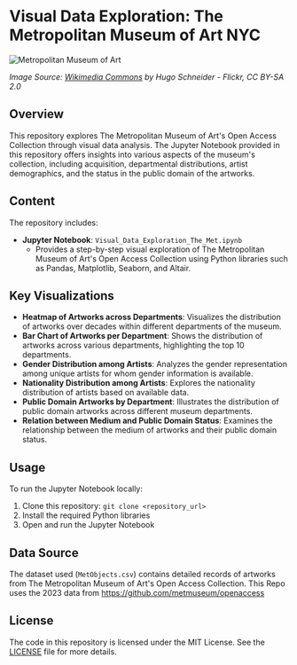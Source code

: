 # Visual Data Exploration: The Metropolitan Museum of Art NYC

![Metropolitan Museum of Art](https://upload.wikimedia.org/wikipedia/commons/thumb/3/30/Metropolitan_Museum_of_Art_%28The_Met%29_-_Central_Park%2C_NYC.jpg/2560px-Metropolitan_Museum_of_Art_%28The_Met%29_-_Central_Park%2C_NYC.jpg)

*Image Source: [Wikimedia Commons](https://commons.wikimedia.org/wiki/File:Metropolitan_Museum_of_Art_(The_Met)_-_Central_Park,_NYC.jpg) by Hugo Schneider - Flickr, CC BY-SA 2.0*

## Overview
This repository explores The Metropolitan Museum of Art's Open Access Collection through visual data analysis. The Jupyter Notebook provided in this repository offers insights into various aspects of the museum's collection, including acquisition, departmental distributions, artist demographics, and the status in the public domain of the artworks.

## Content
The repository includes:
- **Jupyter Notebook**: `Visual_Data_Exploration_The_Met.ipynb`
  - Provides a step-by-step visual exploration of The Metropolitan Museum of Art's Open Access Collection using Python libraries such as Pandas, Matplotlib, Seaborn, and Altair.

## Key Visualizations
- **Heatmap of Artworks across Departments**: Visualizes the distribution of artworks over decades within different departments of the museum.
- **Bar Chart of Artworks per Department**: Shows the distribution of artworks across various departments, highlighting the top 10 departments.
- **Gender Distribution among Artists**: Analyzes the gender representation among unique artists for whom gender information is available.
- **Nationality Distribution among Artists**: Explores the nationality distribution of artists based on available data.
- **Public Domain Artworks by Department**: Illustrates the distribution of public domain artworks across different museum departments.
- **Relation between Medium and Public Domain Status**: Examines the relationship between the medium of artworks and their public domain status.

## Usage
To run the Jupyter Notebook locally:
1. Clone this repository: `git clone <repository_url>`
2. Install the required Python libraries
3. Open and run the Jupyter Notebook

## Data Source
The dataset used (`MetObjects.csv`) contains detailed records of artworks from The Metropolitan Museum of Art's Open Access Collection.
This Repo uses the 2023 data from https://github.com/metmuseum/openaccess 

## License
The code in this repository is licensed under the MIT License. See the [LICENSE](./LICENSE) file for more details.
